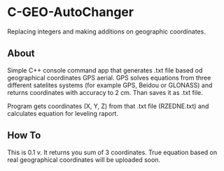 # C-GEO-AutoChanger

Replacing integers and making additions on geographic coordinates.

## About

Simple C++ console command app that generates .txt file based od geographical coordinates GPS aerial. GPS solves equations from three different satelites systems (for example GPS, Beidou or GLONASS) and returns coordinates with accuracy to 2 cm. Than saves it as .txt file. 

Program gets coordinates (X, Y, Z) from that .txt file (RZEDNE.txt) and calculates equation for leveling raport.

## How To

This is 0.1 v. It returns you sum of 3 coordinates. True equation based on real geographical coordinates will be uploaded soon.
